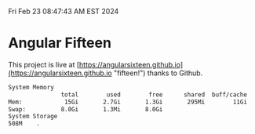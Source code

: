 Fri Feb 23 08:47:43 AM EST 2024

# Angular Fifteen


This project is live at [https://angularsixteen.github.io](https://angularsixteen.github.io "fifteen!") thanks to Github.

```bash
System Memory
               total        used        free      shared  buff/cache   available
Mem:            15Gi       2.7Gi       1.3Gi       295Mi        11Gi        12Gi
Swap:          8.0Gi       1.3Mi       8.0Gi
System Storage
508M	.

